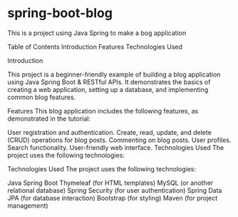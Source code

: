 # spring-boot-blog
This is a project using Java Spring to make a bog application 

Table of Contents
Introduction
Features
Technologies Used

Introduction

This project is a beginner-friendly example of building a blog application using Java Spring Boot & RESTful APIs.
It demonstrates the basics of creating a web application,
setting up a database, and implementing common blog features.

Features
This blog application includes the following features, as demonstrated in the tutorial:

User registration and authentication.
Create, read, update, and delete (CRUD) operations for blog posts.
Commenting on blog posts.
User profiles.
Search functionality.
User-friendly web interface.
Technologies Used
The project uses the following technologies:

Technologies Used
The project uses the following technologies:

Java Spring Boot
Thymeleaf (for HTML templates)
MySQL (or another relational database)
Spring Security (for user authentication)
Spring Data JPA (for database interaction)
Bootstrap (for styling)
Maven (for project management)
